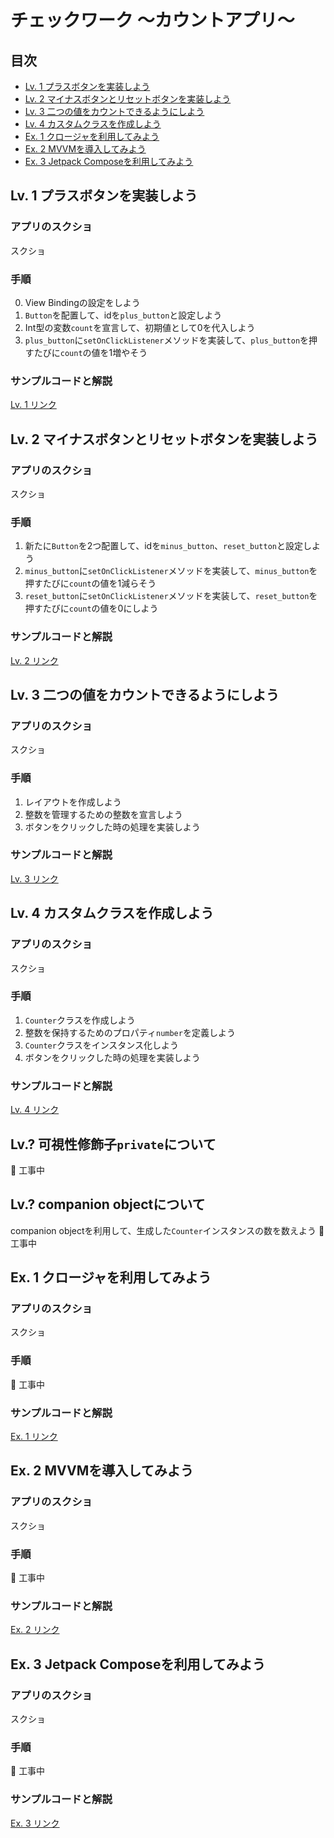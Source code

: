 # チェックワーク 〜カウントアプリ〜

## 目次
- [Lv. 1 プラスボタンを実装しよう](https://github.com/Kaito-Dogi/android-school-checkwork-count/#lv-1-プラスボタンを実装しよう)
- [Lv. 2 マイナスボタンとリセットボタンを実装しよう](https://github.com/Kaito-Dogi/android-school-checkwork-count#lv-2-マイナスボタンとリセットボタンを実装しよう)
- [Lv. 3 二つの値をカウントできるようにしよう](https://github.com/Kaito-Dogi/android-school-checkwork-count#lv-3-二つの値をカウントできるようにしよう)
- [Lv. 4 カスタムクラスを作成しよう](https://github.com/Kaito-Dogi/android-school-checkwork-count#lv-4-カスタムクラスを作成しよう)
- [Ex. 1 クロージャを利用してみよう](https://github.com/Kaito-Dogi/android-school-checkwork-count#ex-1-クロージャを利用してみよう)
- [Ex. 2 MVVMを導入してみよう](https://github.com/Kaito-Dogi/android-school-checkwork-count#ex-2-mvvmを導入してみよう)
- [Ex. 3 Jetpack Composeを利用してみよう](https://github.com/Kaito-Dogi/android-school-checkwork-count#ex-3-jetpack-composeを利用してみよう)

## Lv. 1 プラスボタンを実装しよう

### アプリのスクショ
スクショ

### 手順
0. View Bindingの設定をしよう
1. `Button`を配置して、idを`plus_button`と設定しよう
1. Int型の変数`count`を宣言して、初期値として0を代入しよう
1. `plus_button`に`setOnClickListener`メソッドを実装して、`plus_button`を押すたびに`count`の値を1増やそう

### サンプルコードと解説
[Lv. 1 リンク]()

## Lv. 2 マイナスボタンとリセットボタンを実装しよう

### アプリのスクショ
スクショ

### 手順
1. 新たに`Button`を2つ配置して、idを`minus_button`、`reset_button`と設定しよう
1. `minus_button`に`setOnClickListener`メソッドを実装して、`minus_button`を押すたびに`count`の値を1減らそう
1. `reset_button`に`setOnClickListener`メソッドを実装して、`reset_button`を押すたびに`count`の値を0にしよう

### サンプルコードと解説
[Lv. 2 リンク]()

## Lv. 3 二つの値をカウントできるようにしよう

### アプリのスクショ
スクショ

### 手順
1. レイアウトを作成しよう
1. 整数を管理するための整数を宣言しよう
1. ボタンをクリックした時の処理を実装しよう

### サンプルコードと解説
[Lv. 3 リンク]()

## Lv. 4 カスタムクラスを作成しよう

### アプリのスクショ
スクショ

### 手順
1. `Counter`クラスを作成しよう
1. 整数を保持するためのプロパティ`number`を定義しよう
1. `Counter`クラスをインスタンス化しよう
1. ボタンをクリックした時の処理を実装しよう

### サンプルコードと解説
[Lv. 4 リンク]()

## Lv.? 可視性修飾子`private`について
🚨 工事中

## Lv.? companion objectについて
companion objectを利用して、生成した`Counter`インスタンスの数を数えよう
🚨 工事中

## Ex. 1 クロージャを利用してみよう

### アプリのスクショ
スクショ

### 手順
🚨 工事中

### サンプルコードと解説
[Ex. 1 リンク]()

## Ex. 2 MVVMを導入してみよう

### アプリのスクショ
スクショ

### 手順
🚨 工事中

### サンプルコードと解説
[Ex. 2 リンク]()

## Ex. 3 Jetpack Composeを利用してみよう

### アプリのスクショ
スクショ

### 手順
🚨 工事中

### サンプルコードと解説
[Ex. 3 リンク]()

